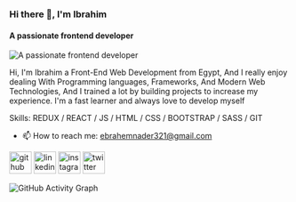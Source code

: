 ### Hi there 👋, I'm Ibrahim
#### A passionate frontend developer
![A passionate frontend developer](https://arturssmirnovs.github.io/github-profile-readme-generator/images/banner.png)

Hi, I'm Ibrahim a Front-End Web Development from Egypt, And I really enjoy dealing With Programming languages, Frameworks, And Modern Web Technologies, And I trained a lot by building projects to increase my experience. I'm a fast learner and always love to develop myself

Skills: REDUX / REACT / JS / HTML / CSS / BOOTSTRAP / SASS / GIT

- 📫 How to reach me: ebrahemnader321@gmail.com 


[<img src='https://cdn.jsdelivr.net/npm/simple-icons@3.0.1/icons/github.svg' alt='github' height='40'>](https://github.com/joey493)  [<img src='https://cdn.jsdelivr.net/npm/simple-icons@3.0.1/icons/linkedin.svg' alt='linkedin' height='40'>](https://www.linkedin.com/in/ibrahim-nader-3a65351b6/)  [<img src='https://cdn.jsdelivr.net/npm/simple-icons@3.0.1/icons/instagram.svg' alt='instagram' height='40'>](https://www.instagram.com/ebrahem3932/)  [<img src='https://cdn.jsdelivr.net/npm/simple-icons@3.0.1/icons/twitter.svg' alt='twitter' height='40'>](https://twitter.com/ibrahim33996)  

![GitHub Activity Graph](https://activity-graph.herokuapp.com/graph?username=joey493)  
